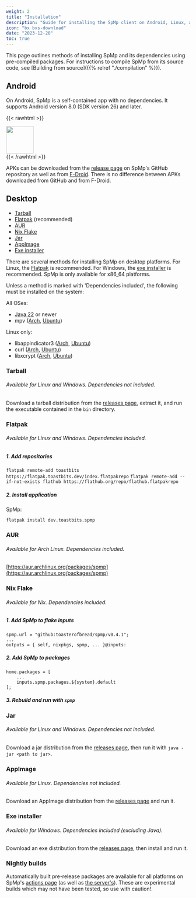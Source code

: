 ```yaml
---
weight: 2
title: "Installation"
description: "Guide for installing the SpMp client on Android, Linux, and Windows"
icon: "bx bxs-download"
date: "2023-12-20"
toc: true
---
```


This page outlines methods of installing SpMp and its dependencies using pre-compiled packages. For instructions to compile SpMp from its source code, see [Building from source]({{% relref "./compilation" %}}).

## Android

On Android, SpMp is a self-contained app with no dependencies. It supports Android version 8.0 (SDK version 26) and later.

{{< rawhtml >}}
<div>
<a href="https://f-droid.org/en/packages/com.toasterofbread.spmp/">
<img src="https://fdroid.gitlab.io/artwork/badge/get-it-on.png" style="height: 75px">
</a>
</div>
{{< /rawhtml >}}

APKs can be downloaded from the [release page](https://github.com/toasterofbread/spmp/releases) on SpMp's GitHub repository as well as from [F-Droid](https://f-droid.org/en/packages/com.toasterofbread.spmp/). There is no difference between APKs downloaded from GitHub and from F-Droid.

## Desktop

- [Tarball](#tarball)
- [Flatpak](#flatpak) (recommended)
- [AUR](#aur)
- [Nix Flake](#nix-flake)
- [Jar](#jar)
- [AppImage](#appimage)
- [Exe installer](#exe-installer)

There are several methods for installing SpMp on desktop platforms. For Linux, the [Flatpak](#flatpak) is recommended. For Windows, the [exe installer](#exe-installer) is recommended. SpMp is only available for x86_64 platforms.

Unless a method is marked with 'Dependencies included', the following must be installed on the system:

All OSes:
- [Java 22](https://www.oracle.com/java/technologies/downloads/#java22) or newer
- mpv ([Arch](https://archlinux.org/packages/extra/x86_64/mpv/), [Ubuntu](https://packages.ubuntu.com/libmpv-dev))

Linux only:
- libappindicator3 ([Arch](https://archlinux.org/packages/extra/x86_64/libappindicator-gtk3/files/), [Ubuntu](https://packages.ubuntu.com/libappindicator3-1))
- curl ([Arch](https://archlinux.org/packages/core/x86_64/curl/), [Ubuntu](https://packages.ubuntu.com/curl))
- libxcrypt ([Arch](https://archlinux.org/packages/core/x86_64/libxcrypt-compat/), [Ubuntu](https://packages.ubuntu.com/search?keywords=libcrypt-dev))

### Tarball
###### Available for Linux and Windows. Dependencies not included.

Download a tarball distribution from the [releases page](https://github.com/toasterofbread/spmp/releases), extract it, and run the executable contained in the `bin` directory.

### Flatpak
###### Available for Linux and Windows. Dependencies included.

##### 1. Add repositories

`flatpak remote-add toastbits https://flatpak.toastbits.dev/index.flatpakrepo`
`flatpak remote-add --if-not-exists flathub https://flathub.org/repo/flathub.flatpakrepo`

##### 2. Install application

SpMp:

`flatpak install dev.toastbits.spmp`

### AUR
###### Available for Arch Linux. Dependencies included.

[https://aur.archlinux.org/packages/spmp](https://aur.archlinux.org/packages/spmp)

### Nix Flake
###### Available for Nix. Dependencies included.

##### 1. Add SpMp to flake inputs

```
spmp.url = "github:toasterofbread/spmp/v0.4.1";
...
outputs = { self, nixpkgs, spmp, ... }@inputs:
```

##### 2. Add SpMp to packages

```
home.packages = [
    ...
    inputs.spmp.packages.${system}.default
];
```

##### 3. Rebuild and run with `spmp`

### Jar
###### Available for Linux and Windows. Dependencies not included.

Download a jar distribution from the [releases page](https://github.com/toasterofbread/spmp/releases), then run it with `java -jar <path to jar>`.

### AppImage
###### Available for Linux. Dependencies not included.

Download an AppImage distribution from the [releases page](https://github.com/toasterofbread/spmp/releases) and run it.

### Exe installer
###### Available for Windows. Dependencies included (excluding Java).

Download an exe distribution from the [releases page](https://github.com/toasterofbread/spmp/releases), then install and run it.

### Nightly builds

Automatically built pre-release packages are available for all platforms on SpMp's [actions page](https://github.com/toasterofbread/spmp/actions) (as well as [the server's](https://github.com/toasterofbread/spmp-server/actions)). These are experimental builds which may not have been tested, so use with caution!.
